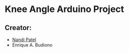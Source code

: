 # Knee Angle Arduino Project
## Creator:
- [Nandi Patel](https://github.com/nandipatel)
- Enrique A. Budiono